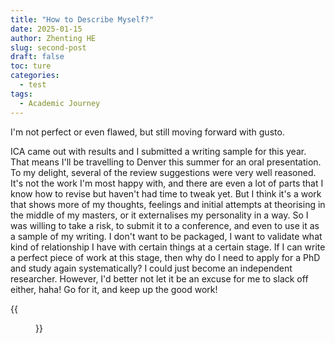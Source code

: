 ```yaml
---
title: "How to Describe Myself?"
date: 2025-01-15
author: Zhenting HE
slug: second-post
draft: false
toc: ture
categories:
  - test
tags:
  - Academic Journey
---
```


I'm not perfect or even flawed, but still moving forward with gusto.

ICA came out with results and I submitted a writing sample for this year. That means I'll be travelling to Denver this summer for an oral presentation. To my delight, several of the review suggestions were very well reasoned. It's not the work I'm most happy with, and there are even a lot of parts that I know how to revise but haven't had time to tweak yet. But I think it's a work that shows more of my thoughts, feelings and initial attempts at theorising in the middle of my masters, or it externalises my personality in a way. So I was willing to take a risk, to submit it to a conference, and even to use it as a sample of my writing. I don't want to be packaged, I want to validate what kind of relationship I have with certain things at a certain stage. If I can write a perfect piece of work at this stage, then why do I need to apply for a PhD and study again systematically? I could just become an independent researcher. However, I'd better not let it be an excuse for me to slack off either, haha! Go for it, and keep up the good work!

{{<figure src="/images/2025-01-15.jpg" title="See you in Denver in 2025!" width="360">}}
